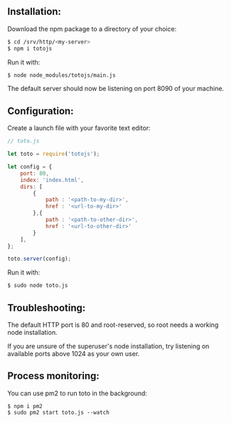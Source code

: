 
## Installation:

Download the npm package to a directory of your choice: 
```bash
$ cd /srv/http/<my-server>
$ npm i totojs
```
Run it with:
```bash
$ node node_modules/totojs/main.js
```
The default server should now be listening on port 8090 of your machine. 

## Configuration: 


Create a launch file with your favorite text editor:

```javascript
// toto.js

let toto = require('totojs');

let config = {
    port: 80,   
    index: 'index.html',
    dirs: [
        {
            path : '<path-to-my-dir>',
            href : '<url-to-my-dir>'
        },{
            path : '<path-to-other-dir>',
            href : '<url-to-other-dir>'
        }
    ],
};

toto.server(config);
```

Run it with: 

```bash
$ sudo node toto.js 
```

## Troubleshooting:

The default HTTP port is 80 and root-reserved, 
so root needs a working node installation.

If you are unsure of the superuser's node installation, 
try listening on available ports above 1024 as your own user.

## Process monitoring: 

You can use pm2 to run toto in the background: 

```
$ npm i pm2
$ sudo pm2 start toto.js --watch
```
